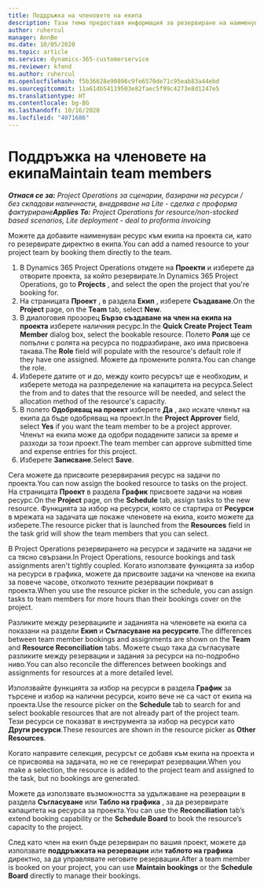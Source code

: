 ```yaml
---
title: Поддръжка на членовете на екипа
description: Тази тема предоставя информация за резервиране на наименувани ресурси за екипи на проекти и присвояването им към задачи.
author: ruhercul
manager: AnnBe
ms.date: 10/05/2020
ms.topic: article
ms.service: dynamics-365-customerservice
ms.reviewer: kfend
ms.author: ruhercul
ms.openlocfilehash: f5b36628e90896c9fe6570de71c95eab83a44ebd
ms.sourcegitcommit: 11a61db54119503e82faec5f99c4273e8d1247e5
ms.translationtype: HT
ms.contentlocale: bg-BG
ms.lasthandoff: 10/16/2020
ms.locfileid: "4071686"
---
```

# <a name="maintain-team-members"></a><span data-ttu-id="1a102-103">Поддръжка на членовете на екипа</span><span class="sxs-lookup"><span data-stu-id="1a102-103">Maintain team members</span></span>

<span data-ttu-id="1a102-104">_**Отнася се за:** Project Operations за сценарии, базирани на ресурси / без складови наличности, внедряване на Lite - сделка с проформа фактуриране_</span><span class="sxs-lookup"><span data-stu-id="1a102-104">_**Applies To:** Project Operations for resource/non-stocked based scenarios, Lite deployment - deal to proforma invoicing_</span></span>

<span data-ttu-id="1a102-105">Можете да добавите наименуван ресурс към екипа на проекта си, като го резервирате директно в екипа.</span><span class="sxs-lookup"><span data-stu-id="1a102-105">You can add a named resource to your project team by booking them directly to the team.</span></span>

1. <span data-ttu-id="1a102-106">В Dynamics 365 Project Operations отидете на **Проекти** и изберете да отворите проекта, за който резервирате.</span><span class="sxs-lookup"><span data-stu-id="1a102-106">In Dynamics 365 Project Operations, go to **Projects** , and select the open the project that you're booking for.</span></span>
2. <span data-ttu-id="1a102-107">На страницата **Проект** , в раздела **Екип** , изберете **Създаване**.</span><span class="sxs-lookup"><span data-stu-id="1a102-107">On the **Project** page, on the **Team** tab, select **New**.</span></span> 
3. <span data-ttu-id="1a102-108">В диалоговия прозорец **Бързо създаване на член на екипа на проекта** изберете наличния ресурс.</span><span class="sxs-lookup"><span data-stu-id="1a102-108">In the **Quick Create Project Team Member** dialog box, select the bookable resource.</span></span> <span data-ttu-id="1a102-109">Полето **Роля** ще се попълни с ролята на ресурса по подразбиране, ако има присвоена такава.</span><span class="sxs-lookup"><span data-stu-id="1a102-109">The **Role** field will populate with the resource's default role if they have one assigned.</span></span> <span data-ttu-id="1a102-110">Можете да промените ролята.</span><span class="sxs-lookup"><span data-stu-id="1a102-110">You can change the role.</span></span> 
4. <span data-ttu-id="1a102-111">Изберете датите от и до, между които ресурсът ще е необходим, и изберете метода на разпределение на капацитета на ресурса.</span><span class="sxs-lookup"><span data-stu-id="1a102-111">Select the from and to dates that the resource will be needed, and select the allocation method of the resource's capacity.</span></span> 
5. <span data-ttu-id="1a102-112">В полето **Одобряващ на проект** изберете **Да** , ако искате членът на екипа да бъде одобряващ на проект.</span><span class="sxs-lookup"><span data-stu-id="1a102-112">In the **Project Approver** field, select **Yes** if you want the team member to be a project approver.</span></span> <span data-ttu-id="1a102-113">Членът на екипа може да одобри подадените записи за време и разходи за този проект.</span><span class="sxs-lookup"><span data-stu-id="1a102-113">The team member can approve submitted time and expense entries for this project.</span></span> 
6. <span data-ttu-id="1a102-114">Изберете **Записване**.</span><span class="sxs-lookup"><span data-stu-id="1a102-114">Select **Save**.</span></span>

<span data-ttu-id="1a102-115">Сега можете да присвоите резервирания ресурс на задачи по проекта.</span><span class="sxs-lookup"><span data-stu-id="1a102-115">You can now assign the booked resource to tasks on the project.</span></span> <span data-ttu-id="1a102-116">На страницата **Проект** в раздела **График** присвоете задачи на новия ресурс.</span><span class="sxs-lookup"><span data-stu-id="1a102-116">On the **Project** page, on the **Schedule** tab, assign tasks to the new resource.</span></span> <span data-ttu-id="1a102-117">Функцията за избор на ресурси, която се стартира от **Ресурси** в мрежата на задачата ще покаже членовете на екипа, които можете да изберете.</span><span class="sxs-lookup"><span data-stu-id="1a102-117">The resource picker that is launched from the **Resources** field in the task grid will show the team members that you can select.</span></span>


<span data-ttu-id="1a102-118">В Project Operations резервирането на ресурси и задачите на задачи не са тясно свързани.</span><span class="sxs-lookup"><span data-stu-id="1a102-118">In Project Operations, resource bookings and task assignments aren't tightly coupled.</span></span> <span data-ttu-id="1a102-119">Когато използвате функцията за избор на ресурси в графика, можете да присвоите задачи на членове на екипа за повече часове, отколкото техните резервации покриват в проекта.</span><span class="sxs-lookup"><span data-stu-id="1a102-119">When you use the resource picker in the schedule, you can assign tasks to team members for more hours than their bookings cover on the project.</span></span>

<span data-ttu-id="1a102-120">Разликите между резервациите и заданията на членовете на екипа са показани на раздели **Екип** и **Съгласуване на ресурсите**.</span><span class="sxs-lookup"><span data-stu-id="1a102-120">The differences between team member bookings and assignments are shown on the **Team** and **Resource Reconciliation** tabs.</span></span> <span data-ttu-id="1a102-121">Можете също така да съгласувате разликите между резервации и задания за ресурси на по-подробно ниво.</span><span class="sxs-lookup"><span data-stu-id="1a102-121">You can also reconcile the differences between bookings and assignments for resources at a more detailed level.</span></span>

<span data-ttu-id="1a102-122">Използвайте функцията за избор на ресурси в раздела **График** за търсене и избор на налични ресурси, които вече не са част от екипа на проекта.</span><span class="sxs-lookup"><span data-stu-id="1a102-122">Use the resource picker on the **Schedule** tab to search for and select bookable resources that are not already part of the project team.</span></span> <span data-ttu-id="1a102-123">Тези ресурси се показват в инструмента за избор на ресурси като **Други ресурси**.</span><span class="sxs-lookup"><span data-stu-id="1a102-123">These resources are shown in the resource picker as **Other Resources**.</span></span>

<span data-ttu-id="1a102-124">Когато направите селекция, ресурсът се добавя към екипа на проекта и се присвоява на задачата, но не се генерират резервации.</span><span class="sxs-lookup"><span data-stu-id="1a102-124">When you make a selection, the resource is added to the project team and assigned to the task, but no bookings are generated.</span></span>

<span data-ttu-id="1a102-125">Можете да използвате възможността за удължаване на резервации в раздела **Съгласуване** или **Табло на графика** , за да резервирате капацитета на ресурса за проекта.</span><span class="sxs-lookup"><span data-stu-id="1a102-125">You can use the **Reconciliation** tab’s extend booking capability or the **Schedule Board** to book the resource’s capacity to the project.</span></span>

<span data-ttu-id="1a102-126">След като член на екип бъде резервиран по вашия проект, можете да използвате **поддръжката на резервации** или **таблото на графика** директно, за да управлявате неговите резервации.</span><span class="sxs-lookup"><span data-stu-id="1a102-126">After a team member is booked on your project, you can use **Maintain bookings** or the **Schedule Board** directly to manage their bookings.</span></span>
